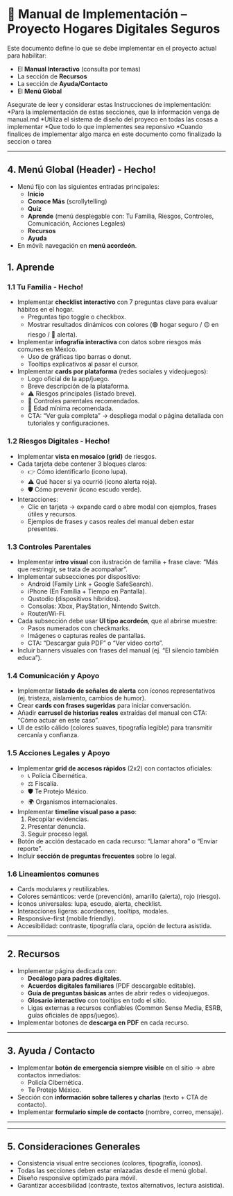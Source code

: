 # 📘 Manual de Implementación – Proyecto Hogares Digitales Seguros

Este documento define lo que se debe implementar en el proyecto actual para habilitar:

* El **Manual Interactivo** (consulta por temas)
* La sección de **Recursos**
* La sección de **Ayuda/Contacto**
* El **Menú Global**

Asegurate de leer y considerar estas Instrucciones de implementación:
*Para la implementación de estas secciones, que la información venga de manual.md
*Utiliza el sistema de diseño del proyeco en todas las cosas a implementar
*Que todo lo que implementes sea reponsivo
*Cuando finalices de implementar algo marca en este documento como finalizado la seccion o tarea

---
## 4. Menú Global (Header) - Hecho!

* Menú fijo con las siguientes entradas principales:
  * **Inicio**
  * **Conoce Más** (scrollytelling)
  * **Quiz**
  * **Aprende** (menú desplegable con: Tu Familia, Riesgos, Controles, Comunicación, Acciones Legales)
  * **Recursos**
  * **Ayuda**
* En móvil: navegación en **menú acordeón**.

## 1. Aprende

### 1.1 Tu Familia - Hecho!

* Implementar **checklist interactivo** con 7 preguntas clave para evaluar hábitos en el hogar.
  * Preguntas tipo toggle o checkbox.
  * Mostrar resultados dinámicos con colores (🟢 hogar seguro / 🟡 en riesgo / 🔴 alerta).
* Implementar **infografía interactiva** con datos sobre riesgos más comunes en México.
  * Uso de gráficas tipo barras o donut.
  * Tooltips explicativos al pasar el cursor.
* Implementar **cards por plataforma** (redes sociales y videojuegos):
  * Logo oficial de la app/juego.
  * Breve descripción de la plataforma.
  * ⚠️ Riesgos principales (listado breve).
  * 🔧 Controles parentales recomendados.
  * 📅 Edad mínima recomendada.
  * CTA: “Ver guía completa” → despliega modal o página detallada con tutoriales y configuraciones.

### 1.2 Riesgos Digitales - Hecho!

* Implementar **vista en mosaico (grid)** de riesgos.
* Cada tarjeta debe contener 3 bloques claros:
  * 👉 Cómo identificarlo (icono lupa).
  * ⚠️ Qué hacer si ya ocurrió (icono alerta roja).
  * 🛡️ Cómo prevenir (icono escudo verde).
* Interacciones:
  * Clic en tarjeta → expande card o abre modal con ejemplos, frases útiles y recursos.
  * Ejemplos de frases y casos reales del manual deben estar presentes.

### 1.3 Controles Parentales

* Implementar **intro visual** con ilustración de familia + frase clave: “Más que restringir, se trata de acompañar”.
* Implementar subsecciones por dispositivo:
  * Android (Family Link + Google SafeSearch).
  * iPhone (En Familia + Tiempo en Pantalla).
  * Qustodio (dispositivos híbridos).
  * Consolas: Xbox, PlayStation, Nintendo Switch.
  * Router/Wi-Fi.
* Cada subsección debe usar **UI tipo acordeón**, que al abrirse muestre:
  * Pasos numerados con checkmarks.
  * Imágenes o capturas reales de pantallas.
  * CTA: “Descargar guía PDF” o “Ver video corto”.
* Incluir banners visuales con frases del manual (ej. “El silencio también educa”).

### 1.4 Comunicación y Apoyo

* Implementar **listado de señales de alerta** con íconos representativos (ej. tristeza, aislamiento, cambios de humor).
* Crear **cards con frases sugeridas** para iniciar conversación.
* Añadir **carrusel de historias reales** extraídas del manual con CTA: “Cómo actuar en este caso”.
* UI de estilo cálido (colores suaves, tipografía legible) para transmitir cercanía y confianza.

### 1.5 Acciones Legales y Apoyo

* Implementar **grid de accesos rápidos** (2x2) con contactos oficiales:
  * 📞 Policía Cibernética.
  * ⚖️ Fiscalía.
  * 🛡️ Te Protejo México.
  * 🌍 Organismos internacionales.
* Implementar **timeline visual paso a paso**:
  1. Recopilar evidencias.
  2. Presentar denuncia.
  3. Seguir proceso legal.
* Botón de acción destacado en cada recurso: “Llamar ahora” o “Enviar reporte”.
* Incluir **sección de preguntas frecuentes** sobre lo legal.

### 1.6 Lineamientos comunes

* Cards modulares y reutilizables.
* Colores semánticos: verde (prevención), amarillo (alerta), rojo (riesgo).
* Íconos universales: lupa, escudo, alerta, checklist.
* Interacciones ligeras: acordeones, tooltips, modales.
* Responsive-first (mobile friendly).
* Accesibilidad: contraste, tipografía clara, opción de lectura asistida.

---

## 2. Recursos

* Implementar página dedicada con:
  * **Decálogo para padres digitales**.
  * **Acuerdos digitales familiares** (PDF descargable editable).
  * **Guía de preguntas básicas** antes de abrir redes o videojuegos.
  * **Glosario interactivo** con tooltips en todo el sitio.
  * Ligas externas a recursos confiables (Common Sense Media, ESRB, guías oficiales de apps/juegos).
* Implementar botones de **descarga en PDF** en cada recurso.

---

## 3. Ayuda / Contacto

* Implementar **botón de emergencia siempre visible** en el sitio → abre contactos inmediatos:
  * Policía Cibernética.
  * Te Protejo México.
* Sección con **información sobre talleres y charlas** (texto + CTA de contacto).
* Implementar **formulario simple de contacto** (nombre, correo, mensaje).

---



---

## 5. Consideraciones Generales

* Consistencia visual entre secciones (colores, tipografía, íconos).
* Todas las secciones deben estar enlazadas desde el menú global.
* Diseño responsive optimizado para móvil.
* Garantizar accesibilidad (contraste, textos alternativos, lectura asistida).
